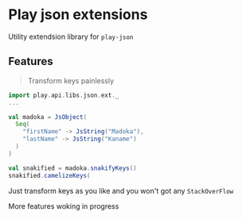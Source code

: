 # Play json extensions

Utility extendsion library for `play-json`

## Features

> Transform keys painlessly

```scala
import play.api.libs.json.ext._
...

val madoka = JsObject(
  Seq(
    "firstName" -> JsString("Madoka"),
    "lastName" -> JsString("Kaname")
  )
)

val snakified = madoka.snakifyKeys()
snakified.camelizeKeys(

```

Just transform keys as you like and you won't got any `StackOverFlow`



More features woking in progress
